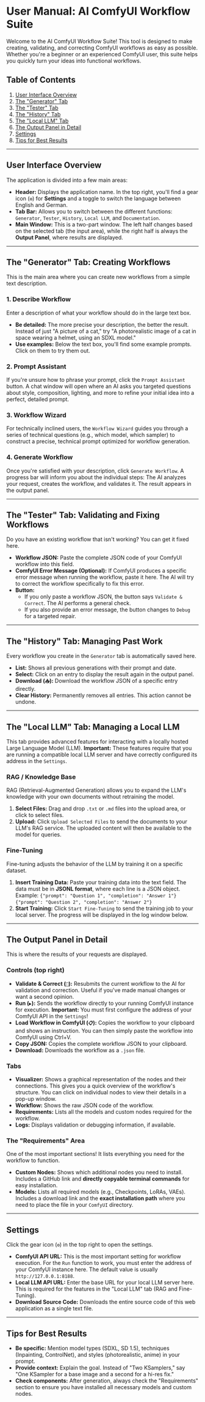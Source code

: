 # User Manual: AI ComfyUI Workflow Suite

Welcome to the AI ComfyUI Workflow Suite! This tool is designed to make creating, validating, and correcting ComfyUI workflows as easy as possible. Whether you're a beginner or an experienced ComfyUI user, this suite helps you quickly turn your ideas into functional workflows.

## Table of Contents
1.  [User Interface Overview](#user-interface-overview)
2.  [The "Generator" Tab](#the-generator-tab-creating-workflows)
3.  [The "Tester" Tab](#the-tester-tab-validating-and-fixing-workflows)
4.  [The "History" Tab](#the-history-tab-managing-past-work)
5.  [The "Local LLM" Tab](#the-local-llm-tab-managing-a-local-llm)
6.  [The Output Panel in Detail](#the-output-panel-in-detail)
7.  [Settings](#settings)
8.  [Tips for Best Results](#tips-for-best-results)

---

## User Interface Overview

The application is divided into a few main areas:

-   **Header:** Displays the application name. In the top right, you'll find a gear icon (`⚙️`) for **Settings** and a toggle to switch the language between English and German.
-   **Tab Bar:** Allows you to switch between the different functions: `Generator`, `Tester`, `History`, `Local LLM`, and `Documentation`.
-   **Main Window:** This is a two-part window. The left half changes based on the selected tab (the input area), while the right half is always the **Output Panel**, where results are displayed.

---

## The "Generator" Tab: Creating Workflows

This is the main area where you can create new workflows from a simple text description.

### 1. Describe Workflow
Enter a description of what your workflow should do in the large text box.

-   **Be detailed:** The more precise your description, the better the result. Instead of just "A picture of a cat," try "A photorealistic image of a cat in space wearing a helmet, using an SDXL model."
-   **Use examples:** Below the text box, you'll find some example prompts. Click on them to try them out.

### 2. Prompt Assistant
If you're unsure how to phrase your prompt, click the `Prompt Assistant` button. A chat window will open where an AI asks you targeted questions about style, composition, lighting, and more to refine your initial idea into a perfect, detailed prompt.

### 3. Workflow Wizard
For technically inclined users, the `Workflow Wizard` guides you through a series of technical questions (e.g., which model, which sampler) to construct a precise, technical prompt optimized for workflow generation.

### 4. Generate Workflow
Once you're satisfied with your description, click `Generate Workflow`. A progress bar will inform you about the individual steps: The AI analyzes your request, creates the workflow, and validates it. The result appears in the output panel.

---

## The "Tester" Tab: Validating and Fixing Workflows

Do you have an existing workflow that isn't working? You can get it fixed here.

-   **Workflow JSON:** Paste the complete JSON code of your ComfyUI workflow into this field.
-   **ComfyUI Error Message (Optional):** If ComfyUI produces a specific error message when running the workflow, paste it here. The AI will try to correct the workflow specifically to fix this error.
-   **Button:**
    -   If you only paste a workflow JSON, the button says `Validate & Correct`. The AI performs a general check.
    -   If you also provide an error message, the button changes to `Debug` for a targeted repair.

---

## The "History" Tab: Managing Past Work

Every workflow you create in the `Generator` tab is automatically saved here.

-   **List:** Shows all previous generations with their prompt and date.
-   **Select:** Click on an entry to display the result again in the output panel.
-   **Download (`📥`):** Download the workflow JSON of a specific entry directly.
-   **Clear History:** Permanently removes all entries. This action cannot be undone.

---

## The "Local LLM" Tab: Managing a Local LLM

This tab provides advanced features for interacting with a locally hosted Large Language Model (LLM). **Important:** These features require that you are running a compatible local LLM server and have correctly configured its address in the `Settings`.

### RAG / Knowledge Base
RAG (Retrieval-Augmented Generation) allows you to expand the LLM's knowledge with your own documents without retraining the model.

1.  **Select Files:** Drag and drop `.txt` or `.md` files into the upload area, or click to select files.
2.  **Upload:** Click `Upload Selected Files` to send the documents to your LLM's RAG service. The uploaded content will then be available to the model for queries.

### Fine-Tuning
Fine-tuning adjusts the behavior of the LLM by training it on a specific dataset.

1.  **Insert Training Data:** Paste your training data into the text field. The data must be in **JSONL format**, where each line is a JSON object. Example:
    `{"prompt": "Question 1", "completion": "Answer 1"}`
    `{"prompt": "Question 2", "completion": "Answer 2"}`
2.  **Start Training:** Click `Start Fine-Tuning` to send the training job to your local server. The progress will be displayed in the log window below.

---

## The Output Panel in Detail

This is where the results of your requests are displayed.

### Controls (top right)
-   **Validate & Correct (`🐛`):** Resubmits the current workflow to the AI for validation and correction. Useful if you've made manual changes or want a second opinion.
-   **Run (`▶️`):** Sends the workflow directly to your running ComfyUI instance for execution. **Important:** You must first configure the address of your ComfyUI API in the `Settings`!
-   **Load Workflow in ComfyUI (`📋`):** Copies the workflow to your clipboard and shows an instruction. You can then simply paste the workflow into ComfyUI using Ctrl+V.
-   **Copy JSON:** Copies the complete workflow JSON to your clipboard.
-   **Download:** Downloads the workflow as a `.json` file.

### Tabs
-   **Visualizer:** Shows a graphical representation of the nodes and their connections. This gives you a quick overview of the workflow's structure. You can click on individual nodes to view their details in a pop-up window.
-   **Workflow:** Shows the raw JSON code of the workflow.
-   **Requirements:** Lists all the models and custom nodes required for the workflow.
-   **Logs:** Displays validation or debugging information, if available.

### The "Requirements" Area
One of the most important sections! It lists everything you need for the workflow to function.
-   **Custom Nodes:** Shows which additional nodes you need to install. Includes a GitHub link and **directly copyable terminal commands** for easy installation.
-   **Models:** Lists all required models (e.g., Checkpoints, LoRAs, VAEs). Includes a download link and the **exact installation path** where you need to place the file in your `ComfyUI` directory.

---

## Settings

Click the gear icon (`⚙️`) in the top right to open the settings.

-   **ComfyUI API URL:** This is the most important setting for workflow execution. For the `Run` function to work, you must enter the address of your ComfyUI instance here. The default value is usually `http://127.0.0.1:8188`.
-   **Local LLM API URL:** Enter the base URL for your local LLM server here. This is required for the features in the "Local LLM" tab (RAG and Fine-Tuning).
-   **Download Source Code:** Downloads the entire source code of this web application as a single text file.

---

## Tips for Best Results

-   **Be specific:** Mention model types (SDXL, SD 1.5), techniques (Inpainting, ControlNet), and styles (photorealistic, anime) in your prompt.
-   **Provide context:** Explain the goal. Instead of "Two KSamplers," say "One KSampler for a base image and a second for a hi-res fix."
-   **Check components:** After generation, always check the "Requirements" section to ensure you have installed all necessary models and custom nodes.